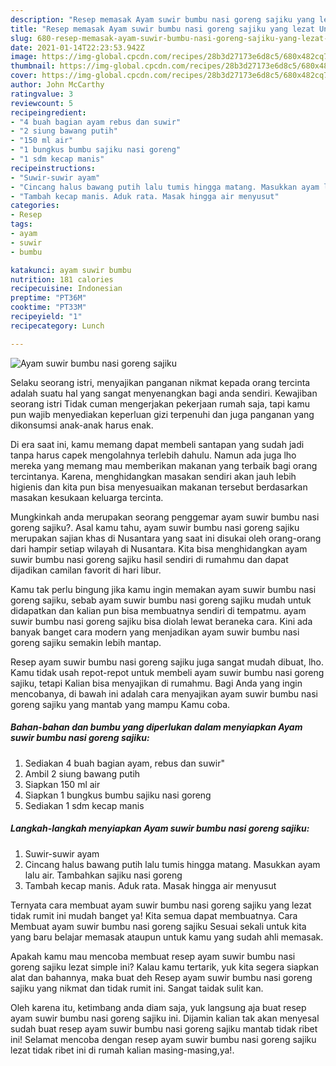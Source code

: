 ```yaml
---
description: "Resep memasak Ayam suwir bumbu nasi goreng sajiku yang lezat Untuk Jualan"
title: "Resep memasak Ayam suwir bumbu nasi goreng sajiku yang lezat Untuk Jualan"
slug: 680-resep-memasak-ayam-suwir-bumbu-nasi-goreng-sajiku-yang-lezat-untuk-jualan
date: 2021-01-14T22:23:53.942Z
image: https://img-global.cpcdn.com/recipes/28b3d27173e6d8c5/680x482cq70/ayam-suwir-bumbu-nasi-goreng-sajiku-foto-resep-utama.jpg
thumbnail: https://img-global.cpcdn.com/recipes/28b3d27173e6d8c5/680x482cq70/ayam-suwir-bumbu-nasi-goreng-sajiku-foto-resep-utama.jpg
cover: https://img-global.cpcdn.com/recipes/28b3d27173e6d8c5/680x482cq70/ayam-suwir-bumbu-nasi-goreng-sajiku-foto-resep-utama.jpg
author: John McCarthy
ratingvalue: 3
reviewcount: 5
recipeingredient:
- "4 buah bagian ayam rebus dan suwir"
- "2 siung bawang putih"
- "150 ml air"
- "1 bungkus bumbu sajiku nasi goreng"
- "1 sdm kecap manis"
recipeinstructions:
- "Suwir-suwir ayam"
- "Cincang halus bawang putih lalu tumis hingga matang. Masukkan ayam lalu air. Tambahkan sajiku nasi goreng"
- "Tambah kecap manis. Aduk rata. Masak hingga air menyusut"
categories:
- Resep
tags:
- ayam
- suwir
- bumbu

katakunci: ayam suwir bumbu 
nutrition: 181 calories
recipecuisine: Indonesian
preptime: "PT36M"
cooktime: "PT33M"
recipeyield: "1"
recipecategory: Lunch

---
```



![Ayam suwir bumbu nasi goreng sajiku](https://img-global.cpcdn.com/recipes/28b3d27173e6d8c5/680x482cq70/ayam-suwir-bumbu-nasi-goreng-sajiku-foto-resep-utama.jpg)

Selaku seorang istri, menyajikan panganan nikmat kepada orang tercinta adalah suatu hal yang sangat menyenangkan bagi anda sendiri. Kewajiban seorang istri Tidak cuman mengerjakan pekerjaan rumah saja, tapi kamu pun wajib menyediakan keperluan gizi terpenuhi dan juga panganan yang dikonsumsi anak-anak harus enak.

Di era  saat ini, kamu memang dapat membeli santapan yang sudah jadi tanpa harus capek mengolahnya terlebih dahulu. Namun ada juga lho mereka yang memang mau memberikan makanan yang terbaik bagi orang tercintanya. Karena, menghidangkan masakan sendiri akan jauh lebih higienis dan kita pun bisa menyesuaikan makanan tersebut berdasarkan masakan kesukaan keluarga tercinta. 



Mungkinkah anda merupakan seorang penggemar ayam suwir bumbu nasi goreng sajiku?. Asal kamu tahu, ayam suwir bumbu nasi goreng sajiku merupakan sajian khas di Nusantara yang saat ini disukai oleh orang-orang dari hampir setiap wilayah di Nusantara. Kita bisa menghidangkan ayam suwir bumbu nasi goreng sajiku hasil sendiri di rumahmu dan dapat dijadikan camilan favorit di hari libur.

Kamu tak perlu bingung jika kamu ingin memakan ayam suwir bumbu nasi goreng sajiku, sebab ayam suwir bumbu nasi goreng sajiku mudah untuk didapatkan dan kalian pun bisa membuatnya sendiri di tempatmu. ayam suwir bumbu nasi goreng sajiku bisa diolah lewat beraneka cara. Kini ada banyak banget cara modern yang menjadikan ayam suwir bumbu nasi goreng sajiku semakin lebih mantap.

Resep ayam suwir bumbu nasi goreng sajiku juga sangat mudah dibuat, lho. Kamu tidak usah repot-repot untuk membeli ayam suwir bumbu nasi goreng sajiku, tetapi Kalian bisa menyajikan di rumahmu. Bagi Anda yang ingin mencobanya, di bawah ini adalah cara menyajikan ayam suwir bumbu nasi goreng sajiku yang mantab yang mampu Kamu coba.

<!--inarticleads1-->

##### Bahan-bahan dan bumbu yang diperlukan dalam menyiapkan Ayam suwir bumbu nasi goreng sajiku:

1. Sediakan 4 buah bagian ayam, rebus dan suwir&#34;
1. Ambil 2 siung bawang putih
1. Siapkan 150 ml air
1. Siapkan 1 bungkus bumbu sajiku nasi goreng
1. Sediakan 1 sdm kecap manis




<!--inarticleads2-->

##### Langkah-langkah menyiapkan Ayam suwir bumbu nasi goreng sajiku:

1. Suwir-suwir ayam
1. Cincang halus bawang putih lalu tumis hingga matang. Masukkan ayam lalu air. Tambahkan sajiku nasi goreng
1. Tambah kecap manis. Aduk rata. Masak hingga air menyusut




Ternyata cara membuat ayam suwir bumbu nasi goreng sajiku yang lezat tidak rumit ini mudah banget ya! Kita semua dapat membuatnya. Cara Membuat ayam suwir bumbu nasi goreng sajiku Sesuai sekali untuk kita yang baru belajar memasak ataupun untuk kamu yang sudah ahli memasak.

Apakah kamu mau mencoba membuat resep ayam suwir bumbu nasi goreng sajiku lezat simple ini? Kalau kamu tertarik, yuk kita segera siapkan alat dan bahannya, maka buat deh Resep ayam suwir bumbu nasi goreng sajiku yang nikmat dan tidak rumit ini. Sangat taidak sulit kan. 

Oleh karena itu, ketimbang anda diam saja, yuk langsung aja buat resep ayam suwir bumbu nasi goreng sajiku ini. Dijamin kalian tak akan menyesal sudah buat resep ayam suwir bumbu nasi goreng sajiku mantab tidak ribet ini! Selamat mencoba dengan resep ayam suwir bumbu nasi goreng sajiku lezat tidak ribet ini di rumah kalian masing-masing,ya!.

